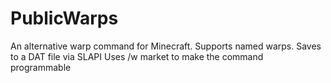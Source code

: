 PublicWarps
===========

An alternative warp command for Minecraft. Supports named warps. Saves to a DAT file via SLAPI
Uses /w market to make the command programmable
